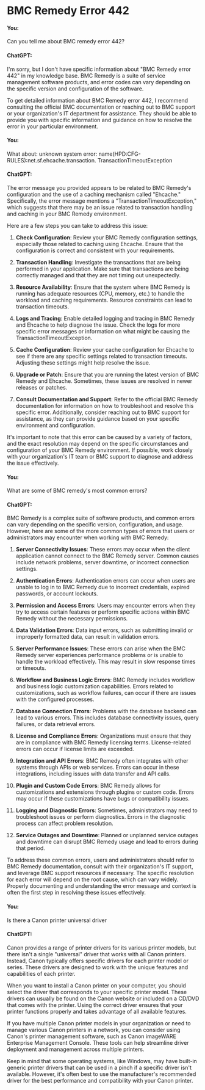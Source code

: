 # BMC Remedy Error 442

#### You:
Can you tell me about BMC remedy error 442?

#### ChatGPT:
I'm sorry, but I don't have specific information about "BMC Remedy error 442" in my knowledge base. BMC Remedy is a suite of service management software products, and error codes can vary depending on the specific version and configuration of the software.

To get detailed information about BMC Remedy error 442, I recommend consulting the official BMC documentation or reaching out to BMC support or your organization's IT department for assistance. They should be able to provide you with specific information and guidance on how to resolve the error in your particular environment.


#### You:
What about: 
unknown system error: name(HPD:CFG-RULES):net.sf.ehcache.transaction. TransactionTimeoutException

#### ChatGPT:
The error message you provided appears to be related to BMC Remedy's configuration and the use of a caching mechanism called "Ehcache." Specifically, the error message mentions a "TransactionTimeoutException," which suggests that there may be an issue related to transaction handling and caching in your BMC Remedy environment.

Here are a few steps you can take to address this issue:

1. **Check Configuration**: Review your BMC Remedy configuration settings, especially those related to caching using Ehcache. Ensure that the configuration is correct and consistent with your requirements.

2. **Transaction Handling**: Investigate the transactions that are being performed in your application. Make sure that transactions are being correctly managed and that they are not timing out unexpectedly.

3. **Resource Availability**: Ensure that the system where BMC Remedy is running has adequate resources (CPU, memory, etc.) to handle the workload and caching requirements. Resource constraints can lead to transaction timeouts.

4. **Logs and Tracing**: Enable detailed logging and tracing in BMC Remedy and Ehcache to help diagnose the issue. Check the logs for more specific error messages or information on what might be causing the TransactionTimeoutException.

5. **Cache Configuration**: Review your cache configuration for Ehcache to see if there are any specific settings related to transaction timeouts. Adjusting these settings might help resolve the issue.

6. **Upgrade or Patch**: Ensure that you are running the latest version of BMC Remedy and Ehcache. Sometimes, these issues are resolved in newer releases or patches.

7. **Consult Documentation and Support**: Refer to the official BMC Remedy documentation for information on how to troubleshoot and resolve this specific error. Additionally, consider reaching out to BMC support for assistance, as they can provide guidance based on your specific environment and configuration.

It's important to note that this error can be caused by a variety of factors, and the exact resolution may depend on the specific circumstances and configuration of your BMC Remedy environment. If possible, work closely with your organization's IT team or BMC support to diagnose and address the issue effectively.


#### You:
What are some of BMC remedy's most common errors? 

#### ChatGPT:
BMC Remedy is a complex suite of software products, and common errors can vary depending on the specific version, configuration, and usage. However, here are some of the more common types of errors that users or administrators may encounter when working with BMC Remedy:

1. **Server Connectivity Issues**: These errors may occur when the client application cannot connect to the BMC Remedy server. Common causes include network problems, server downtime, or incorrect connection settings.

2. **Authentication Errors**: Authentication errors can occur when users are unable to log in to BMC Remedy due to incorrect credentials, expired passwords, or account lockouts.

3. **Permission and Access Errors**: Users may encounter errors when they try to access certain features or perform specific actions within BMC Remedy without the necessary permissions.

4. **Data Validation Errors**: Data input errors, such as submitting invalid or improperly formatted data, can result in validation errors.

5. **Server Performance Issues**: These errors can arise when the BMC Remedy server experiences performance problems or is unable to handle the workload effectively. This may result in slow response times or timeouts.

6. **Workflow and Business Logic Errors**: BMC Remedy includes workflow and business logic customization capabilities. Errors related to customizations, such as workflow failures, can occur if there are issues with the configured processes.

7. **Database Connection Errors**: Problems with the database backend can lead to various errors. This includes database connectivity issues, query failures, or data retrieval errors.

8. **License and Compliance Errors**: Organizations must ensure that they are in compliance with BMC Remedy licensing terms. License-related errors can occur if license limits are exceeded.

9. **Integration and API Errors**: BMC Remedy often integrates with other systems through APIs or web services. Errors can occur in these integrations, including issues with data transfer and API calls.

10. **Plugin and Custom Code Errors**: BMC Remedy allows for customizations and extensions through plugins or custom code. Errors may occur if these customizations have bugs or compatibility issues.

11. **Logging and Diagnostic Errors**: Sometimes, administrators may need to troubleshoot issues or perform diagnostics. Errors in the diagnostic process can affect problem resolution.

12. **Service Outages and Downtime**: Planned or unplanned service outages and downtime can disrupt BMC Remedy usage and lead to errors during that period.

To address these common errors, users and administrators should refer to BMC Remedy documentation, consult with their organization's IT support, and leverage BMC support resources if necessary. The specific resolution for each error will depend on the root cause, which can vary widely. Properly documenting and understanding the error message and context is often the first step in resolving these issues effectively.


#### You:
Is there a Canon printer universal driver

#### ChatGPT:
Canon provides a range of printer drivers for its various printer models, but there isn't a single "universal" driver that works with all Canon printers. Instead, Canon typically offers specific drivers for each printer model or series. These drivers are designed to work with the unique features and capabilities of each printer.

When you want to install a Canon printer on your computer, you should select the driver that corresponds to your specific printer model. These drivers can usually be found on the Canon website or included on a CD/DVD that comes with the printer. Using the correct driver ensures that your printer functions properly and takes advantage of all available features.

If you have multiple Canon printer models in your organization or need to manage various Canon printers in a network, you can consider using Canon's printer management software, such as Canon imageWARE Enterprise Management Console. These tools can help streamline driver deployment and management across multiple printers.

Keep in mind that some operating systems, like Windows, may have built-in generic printer drivers that can be used in a pinch if a specific driver isn't available. However, it's often best to use the manufacturer's recommended driver for the best performance and compatibility with your Canon printer.
